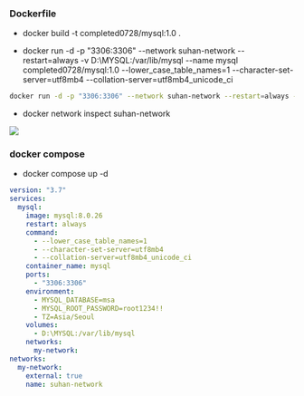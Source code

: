 
### Dockerfile

- docker build -t completed0728/mysql:1.0 .

- docker run -d -p "3306:3306" --network suhan-network --restart=always -v D:\MYSQL:/var/lib/mysql --name mysql completed0728/mysql:1.0 --lower_case_table_names=1 --character-set-server=utf8mb4 --collation-server=utf8mb4_unicode_ci

```bash
docker run -d -p "3306:3306" --network suhan-network --restart=always --name mysql completed0728/mysql:1.0 --lower_case_table_names=1 --character-set-server=utf8mb4 --collation-server=utf8mb4_unicode_ci
```

- docker network inspect suhan-network

![](https://velog.velcdn.com/images/develing1991/post/6fda4e0b-64b3-45e3-9abc-a998f2afaf5e/image.png)
### docker compose

- docker compose up -d

```yaml
version: "3.7"
services:
  mysql:
    image: mysql:8.0.26
    restart: always
    command:
      - --lower_case_table_names=1
      - --character-set-server=utf8mb4
      - --collation-server=utf8mb4_unicode_ci
    container_name: mysql
    ports:
      - "3306:3306"
    environment:
      - MYSQL_DATABASE=msa
      - MYSQL_ROOT_PASSWORD=root1234!!
      - TZ=Asia/Seoul
    volumes:
      - D:\MYSQL:/var/lib/mysql
    networks:
      my-network:
networks:
  my-network:
    external: true
    name: suhan-network
```
